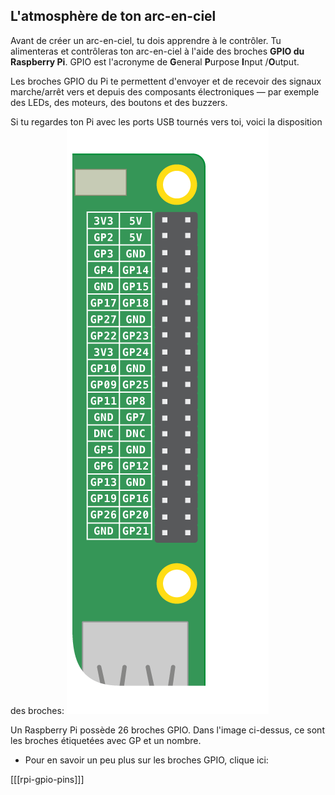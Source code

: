 ## L'atmosphère de ton arc-en-ciel

Avant de créer un arc-en-ciel, tu dois apprendre à le contrôler. Tu alimenteras et contrôleras ton arc-en-ciel à l'aide des broches **GPIO du Raspberry Pi**. GPIO est l'acronyme de **G**eneral **P**urpose **I**nput /**O**utput.

Les broches GPIO du Pi te permettent d'envoyer et de recevoir des signaux marche/arrêt vers et depuis des composants électroniques — par exemple des LEDs, des moteurs, des boutons et des buzzers.

Si tu regardes ton Pi avec les ports USB tournés vers toi, voici la disposition des broches: ![Disposition GPIO](images/gpio-upright.png)

Un Raspberry Pi possède 26 broches GPIO. Dans l'image ci-dessus, ce sont les broches étiquetées avec GP et un nombre.

+ Pour en savoir un peu plus sur les broches GPIO, clique ici:

[[[rpi-gpio-pins]]]